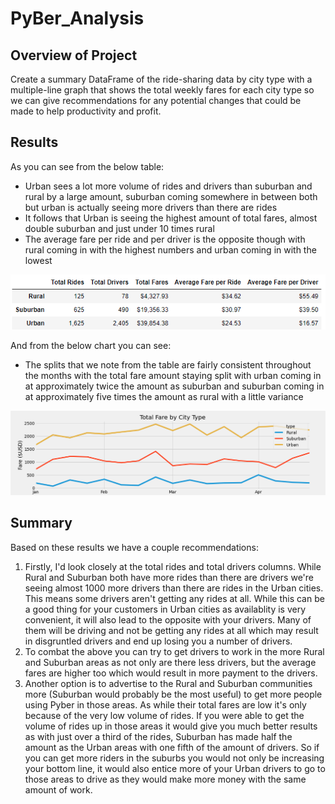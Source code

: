 # PyBer_Analysis
## Overview of Project
Create a summary DataFrame of the ride-sharing data by city type with a multiple-line graph that shows the total weekly fares for each city type so we can give recommendations for any potential changes that could be made to help productivity and profit.

## Results
As you can see from the below table:
- Urban sees a lot more volume of rides and drivers than suburban and rural by a large amount, suburban coming somewhere in between both but urban is actually seeing more drivers than there are rides
- It follows that Urban is seeing the highest amount of total fares, almost double suburban and just under 10 times rural
- The average fare per ride and per driver is the opposite though with rural coming in with the highest numbers and urban coming in with the lowest

![Summary Dataframe](analysis/summaryDataframe.png)

And from the below chart you can see:
- The splits that we note from the table are fairly consistent throughout the months with the total fare amount staying split with urban coming in at approximately twice the amount as suburban and suburban coming in at approximately five times the amount as rural with a little variance

![Weekly Chart Summary](analysis/PyBer_fare_summary.png)

## Summary
Based on these results we have a couple recommendations:
1. Firstly, I'd look closely at the total rides and total drivers columns. While Rural and Suburban both have more rides than there are drivers we're seeing almost 1000 more drivers than there are rides in the Urban cities. This means some drivers aren't getting any rides at all. While this can be a good thing for your customers in Urban cities as availablity is very convenient, it will also lead to the opposite with your drivers. Many of them will be driving and not be getting any rides at all which may result in disgruntled drivers and end up losing you a number of drivers.
2. To combat the above you can try to get drivers to work in the more Rural and Suburban areas as not only are there less drivers, but the average fares are higher too which would result in more payment to the drivers.
3. Another option is to advertise to the Rural and Suburban communities more (Suburban would probably be the most useful) to get more people using Pyber in those areas. As while their total fares are low it's only because of the very low volume of rides. If you were able to get the volume of rides up in those areas it would give you much better results as with just over a third of the rides, Suburban has made half the amount as the Urban areas with one fifth of the amount of drivers. So if you can get more riders in the suburbs you would not only be increasing your bottom line, it would also entice more of your Urban drivers to go to those areas to drive as they would make more money with the same amount of work.
